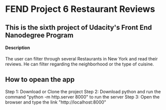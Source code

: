 # FEND Project 6 Restaurant Reviews

This is the sixth project of Udacity's Front End Nanodegree Program
---
#### Description

The user can filter through several Restaurants in New York and read their reviews. He can filter regarding the neighborhood or the type of cuisine. 

## How to opean the app

Step 1: Download or Clone the project
Step 2: Download python and run the command "python -m http.server 8000" to run the server
Step 3: Open the browser and type the link "http://localhost:8000"


